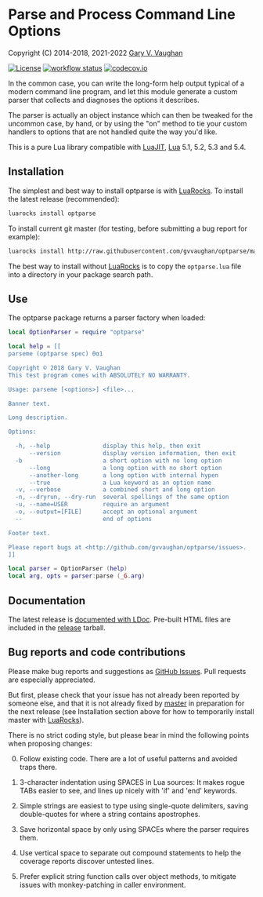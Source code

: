 Parse and Process Command Line Options
======================================

Copyright (C) 2014-2018, 2021-2022 [Gary V. Vaughan][github]

[![License](http://img.shields.io/:license-mit-blue.svg)](http://mit-license.org)
[![workflow status](https://github.com/gvvaughan/optparse/actions/workflows/spec.yml/badge.svg?branch=release-v1.5)](https://github.com/gvvaughan/optparse/actions)
[![codecov.io](https://codecov.io/gh/gvvaughan/optparse/branch/release-v1.5/graph/badge.svg)](https://codecov.io/gh/gvvaughan/optparse)

In the common case, you can write the long-form help output typical of
a modern command line program, and let this module generate a custom
parser that collects and diagnoses the options it describes.

The parser is actually an object instance which can then be tweaked for
the uncommon case, by hand, or by using the "on" method to tie your
custom handlers to options that are not handled quite the way you'd
like.

This is a pure Lua library compatible with [LuaJIT][], [Lua][] 5.1,
5.2, 5.3 and 5.4.

[github]: https://github.com/gvvaughan/optparse/ "Github repository"
[lua]: https://www.lua.org "The Lua Project"
[luajit]: https://luajit.org "The LuaJIT Project"


Installation
------------

The simplest and best way to install optparse is with [LuaRocks][]. To
install the latest release (recommended):

```bash
luarocks install optparse
```

To install current git master (for testing, before submitting a bug
report for example):

```bash
luarocks install http://raw.githubusercontent.com/gvvaughan/optparse/master/optparse-git-1.rockspec
```

The best way to install without [LuaRocks][] is to copy the
`optparse.lua` file into a directory in your package search path.

[luarocks]: https://www.luarocks.org "Lua package manager"


Use
---

The optparse package returns a parser factory when loaded:

```lua
local OptionParser = require "optparse"

local help = [[
parseme (optparse spec) 0α1

Copyright © 2018 Gary V. Vaughan
This test program comes with ABSOLUTELY NO WARRANTY.

Usage: parseme [<options>] <file>...

Banner text.

Long description.

Options:

  -h, --help               display this help, then exit
      --version            display version information, then exit
  -b                       a short option with no long option
      --long               a long option with no short option
      --another-long       a long option with internal hypen
      --true               a Lua keyword as an option name
  -v, --verbose            a combined short and long option
  -n, --dryrun, --dry-run  several spellings of the same option
  -u, --name=USER          require an argument
  -o, --output=[FILE]      accept an optional argument
  --                       end of options

Footer text.

Please report bugs at <http://github.com/gvvaughan/optparse/issues>.
]]

local parser = OptionParser (help)
local arg, opts = parser:parse (_G.arg)
```



Documentation
-------------

The latest release is [documented with LDoc][github.io].
Pre-built HTML files are included in the [release][] tarball.

[github.io]: https://gvvaughan.github.io/optparse
[release]: https://github.com/gvvaughan/optparse/releases


Bug reports and code contributions
----------------------------------

Please make bug reports and suggestions as [GitHub Issues][issues].
Pull requests are especially appreciated.

But first, please check that your issue has not already been reported by
someone else, and that it is not already fixed by [master][github] in
preparation for the next release (see Installation section above for how
to temporarily install master with [LuaRocks][]).

There is no strict coding style, but please bear in mind the following
points when proposing changes:

0. Follow existing code. There are a lot of useful patterns and avoided
   traps there.

1. 3-character indentation using SPACES in Lua sources: It makes rogue
   TABs easier to see, and lines up nicely with 'if' and 'end' keywords.

2. Simple strings are easiest to type using single-quote delimiters,
   saving double-quotes for where a string contains apostrophes.

3. Save horizontal space by only using SPACEs where the parser requires
   them.

4. Use vertical space to separate out compound statements to help the
   coverage reports discover untested lines.

5. Prefer explicit string function calls over object methods, to mitigate
   issues with monkey-patching in caller environment.

[issues]: https://github.com/gvvaughan/optparse/issues
